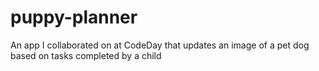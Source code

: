 # puppy-planner
An app I collaborated on at CodeDay that updates an image of a pet dog based on tasks completed by a child
